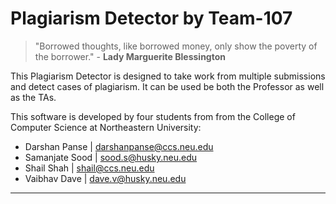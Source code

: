 # Plagiarism Detector by Team-107

> "Borrowed thoughts, like borrowed money, only show the poverty of the
> borrower." - **Lady Marguerite Blessington**

This Plagiarism Detector is designed to take work from multiple submissions and detect cases of plagiarism. It can be used be both the Professor as well as the TAs. 

This software is developed by four students from  from the College of Computer Science at Northeastern University:
 - Darshan Panse | darshanpanse@ccs.neu.edu
 - Samanjate Sood | sood.s@husky.neu.edu
 - Shail Shah | shail@ccs.neu.edu
 - Vaibhav Dave | dave.v@husky.neu.edu
---